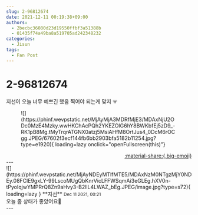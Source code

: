 ```yaml
---
slug: 2-96812674
date: 2021-12-11 00:19:38+09:00
authors:
  - 2becbc36080d23d19550ffbf3a51388b
  - 01435f74a49ba8a519705ad242348232
categories:
  - Jisun
tags:
  - Fan Post
---
```


# 2-96812674

<div class="post-container" markdown="1">
<div class="content-container md-sidebar__scrollwrap" markdown="1">

지선이 오늘 너무 예쁘긴 했음 찍어야 되는게 맞지 ㅠ
<figure markdown="1">
![](https://phinf.wevpstatic.net/MjAyMjA3MDRfMjE3/MDAxNjU2ODc0MzE4Mzky.wwHKChAcPQh2YKEZOIG6hY8BWKbfEj5zD9_-RK1pB8Mg.tMyTrqrATGNX0atzj5MsiAHfM8OrtJus4_0DcM6rOCgg.JPEG/67602f3ecf144fb6bb2903bfa5182b11254.jpg?type=e1920){ loading=lazy onclick="openFullscreen(this)"}
</figure>


</div>
</div>

<div style="text-align: right;" markdown="1">
<a href="https://weverse.io/fromis9/fanpost/2-96812674" style="text-align: right;">:material-share:{.big-emoji}</a>
</div>
---

<div class="comments-container md-sidebar__scrollwrap" markdown="1">
<div class="comment" markdown="1">
<div class='id-container' markdown="1">
![](https://phinf.wevpstatic.net/MjAyNDEyMTlfMTE5/MDAxNzM0NTgzMjY0NDEy.08FClE9gxLY-99LscoMUgQbKnrVicLFFWSqmAi3eGLEg.hXV0n-tPyoIqjwYMPRrQ8Zn9aHvy3-B2llL4LWAZ_bEg.JPEG/image.jpg?type=s72){ loading=lazy }
**<span class="artist">지선</span>** <small>Dec 11 2021, 00:21</small><br>
</div>
<div class='comment-body' markdown="1">
오늘 좀 상태가 좋았어요🥰
</div>
</div>
</div>
---
